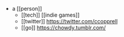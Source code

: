 - a [[person]]
	- [[tech]] [[indie games]]
	- [[twitter]] https://twitter.com/ccopprell
	- [[go]] https://chowdy.tumblr.com/